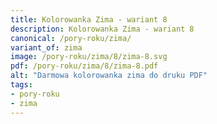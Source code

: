 ```yaml
---
title: Kolorowanka Zima - wariant 8
description: Kolorowanka Zima - wariant 8
canonical: /pory-roku/zima/
variant_of: zima
image: /pory-roku/zima/8/zima-8.svg
pdf: /pory-roku/zima/8/zima-8.pdf
alt: "Darmowa kolorowanka zima do druku PDF"
tags:
- pory-roku
- zima
---
```


